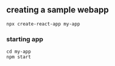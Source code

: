 ## creating a sample webapp 

```
npx create-react-app my-app

```

### starting app 

```
cd my-app
npm start
```